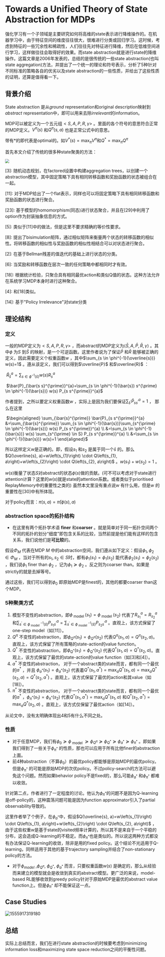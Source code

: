 # Towards a Unified Theory of State Abstraction for MDPs

强化学习有一个子领域是主要研究如何将高维的state表示进行降维操作的。在机器学习中，由于特征空间的维度往往很大，很难进行分类或回归学习。这时候，考虑到特征的一些冗余性和稀疏性，人们往往先对特征进行降维，然后在低维空间进行学习，这样做往往会取得好的效果。而state abstraction就是进行state的降维操作。这篇文章是2006年发表的，总结的是很传统的一些state abstraction(也叫state aggregation)方法，并提出了一个统一的理论和符号表示，分析了5种针对不同标准的策略各自的优劣以及state abstraction的一些性质，并给出了这些性质的证明，还算是值得看一下。

## 背景介绍

State abstraction 是从*ground* representation和original description映射到*abstract* representation中，即可以用来去除*irrelevant*的information。

MDP可以被定义为一个五元组$<S,A,P,R,\gamma>$ 。里面的各个符号的意思符合正常的MDP定义。$V^\pi(s)$ 和$Q^\pi(s,a)$ 也是正常公式中的意思。

带有\*的即代表是optimal的。如$V^*(s)=\text{max}_\pi V^\pi$和$Q^*=\text{max}_\pi Q^\pi​$

首先本文介绍了传统的很多种state聚类的方法：

<img src="C:\Users\zangh\AppData\Roaming\Typora\typora-user-images\1555488718478.png" style="zoom:80%"/>

\[3\]: 随机动态规划，在factored设置中构建aggregation trees，以创建一个abstraction模型，其中固定策略下具有相同转移函数和奖励函数的状态被组合在一起。

\[11\]: 对于MDP给出了一个flat表示，同样也可以将固定策略下具有相同转移函数和奖励函数的状态进行聚合。

\[23\]: 基于模型的homomorphism(同态)进行状态聚合，并且在[29]中利用了option作为封装抽象信息的方式。

\[5\]: 类似于[11]中的做法，但是这里不要求精确的等价性要求。

\[8\]: 提出了bisimulation矩阵，通过相似矩阵来衡量两个状态的转移函数的相似性。将转移函数的相似性与奖励函数的相似性相结合可以对状态进行聚合。

\[2\]: 在基于Bellman残差的值迭代的基础上进行状态的分类。

\[6\]: 当奖励和转移函数在层次一致的任何策略中都相同时才有效。

\[18\]: 根据统计检验，只聚合具有相同最优action和类似Q值的状态。这种方法允许在系统学习MDP本身时进行这种聚合。

\[4\]: 和[18]类似。

\[14\]: 基于"Policy Irrelevance"对state分类

## 理论结构

### 定义

一般的MDP定义为$<S,A,P,R,\gamma>$ ，而abstract的MDP定义为$\langle\bar{S}, A, \bar{P}, \bar{R}, \gamma\rangle$ 。其中$\phi$ 为$S$ 到$\bar{S}$ 的映射，是一个可逆函数。这里作者说为了保证$\bar{P}$ 和$\bar{R}$ 能够被正确的定义，因此需要定义个权重函数$w$ ，其中$\sum_{s \in \phi^{-1}(\overline{s})} w(s)=1$ 。遵从该定义，我们可以得到$\overline{P}$ 和$\overline{R}​$ ：

​															$\bar{R}_{\bar{s}}^{a}=\sum_{s \in \phi^{-1}(\bar{s})} w(s) R_{s}^{a}$ 

​															$\bar{P}_{\bar{s s}^{\prime}}^{a}=\sum_{s \in \phi^{-1}(\bar{s}) s^{\prime} \in \phi^{-1}(\bar{s})} w(s) P_{s s^{\prime}}^{a}​$ 

作者提到，之所以要定义权重函数$w$ ，实际上是因为我们要保证$\sum_{\bar{s}^{\prime}} \bar{P}_{s s^{\prime}}^{a}=1$ ， 那么在这里

​														$\begin{aligned} \sum_{\bar{s}^{\prime}} \bar{P}_{s s^{\prime}}^{a} &=\sum_{\bar{s}^{\prime}} \sum_{s \in \phi^{-1}(\bar{s})}\sum_{s^{\prime} \in \phi^{-1}(\bar{s})} w(s) P_{s s^{\prime}}^{a} \\ &=\sum_{s \in \phi^{-1}(\bar{s})} w(s) \sum_{s^{\prime} \in S} P_{s s^{\prime}}^{a} \\ &=\sum_{s \in \phi^{-1}(\bar{s})} w(s)=1 \end{aligned}$

所以这样定义$w$是正确的。即，假设$s_1$ 和$s_2$ 是属于同一个$\bar{s}$ 的。那么$Q(\overline{s}, a)=w\left(s_{1}\right) \cdot Q\left(s_{1}, a\right)+w\left(s_{2}\right) \cdot Q\left(s_{2}, a\right)$ 。$w(s_1)+w(s_2)=1$ 。

$w(s)​$ 衡量了状态$S​$ 对abstract的状态$\phi(s)​$ 做的贡献。(可不可以考虑对于state进行attention计算？这里的$w(s)​$就是state的attention系数。或者类似于prioritised ReplayMemory中的重要性之类的)  虽然本文里没有重点说$w​$ 有什么用，但是$w​$ 的重要性在[30]中有所体现。

对于policy而言：$\pi(s, a)=\bar{\pi}(\phi(s), a)$ 

### abstraction space的拓扑结构

- 在这里有两个拓扑学术语 **finer** 和**coarser** 。就是简单对于同一拓扑空间两个不同的拓扑的划分“细度”即包含关系的比较，当然前提是他们能有这样的包含关系，我们说他们是**可比较**的。

假设$\Phi_M$ 代表在MDP $M$ 中的abstraction空间，我们遵从如下定义：假设$\phi_{1}, \phi_{2} \in \Phi_{M}$ ，当对于所有的$s_1,s_2\in S$时，都有$\phi_{1}\left(s_{1}\right)=\phi_{1}\left(s_{2}\right)$ 能代表$\phi_{2}\left(s_{1}\right)=\phi_{2}\left(s_{2}\right)$ ，我们说$\phi_1$ finer than $\phi_2$ ，记为$\phi_1\succeq\phi_2$ 。反之则为coarser than。如果是strictly的就是去掉等号。

通过这些，我们可以得到$\phi_0$ 即原始MDP是finest的，其他的都要coarser than这个MDP。

### 5种聚类方式

1. 模型不变性的abstraction，即$\phi_{\text { model }}\left(s_{1}\right)=\phi_{\text { model }}\left(s_{2}\right)$ 代表了$R_{s_1}^a=R_{s_2}^a$ 和$\sum_{s^{\prime} \in \phi_{\text { model }}^{-1}(\bar{s})} P_{s_{1} s^{\prime}}^{a}=\sum_{s^{\prime} \in \phi_{\text { model }}^{-1}(\bar{s})} P_{s_{2} s^{\prime}}^{a}$ 。直观上，该方式保留了one-step model（如[11]）。
2. $Q^\pi$ 不变性的abstraction，即$\phi_{Q^{\pi}}\left(s_{1}\right)=\phi_{Q^{\pi}}\left(s_{2}\right)$ 代表$Q^{\pi}\left(s_{1}, a\right)=Q^{\pi}\left(s_{2}, a\right)$。直观上，该方式保留了所有策略的state-action的value function。
3. $Q^*$ 不变性的abstraction，即$\phi_{Q^{*}}\left(s_{1}\right)=\phi_{Q^{*}}\left(s_{2}\right)$ 代表$Q^{*}\left(s_{1}, a\right)=Q^{*}\left(s_{2}, a\right)​$ 。直观上，该方式保留了最优的state-action的value function（如[3]和[4]）。
4. $a^*$ 不变性的abstraction， 对于一个abstract类的state而言，都有同一个最优的$a^*$ ，并且 $\phi_{a^{*}}\left(s_{1}\right)=\phi_{a^{*}}\left(s_{2}\right)$ 代表着$Q^{*}\left(s_{1}, a^{*}\right)=\max _{a} Q^{*}\left(s_{1}, a\right)=\max _{a} Q^{*}\left(s_{2}, a\right)=Q^{*}\left(s_{2}, a^{*}\right)$ 。直观上，该方式保留了最优的action和其value（如[18]）。
5. $\pi^*$ 不变性的abstraction， 对于一个abstract类的state而言，都有同一个最优的$a^*$ ，$\phi_{\pi^{*}}\left(s_{1}\right)=\phi_{\pi^{*}}\left(s_{2}\right)$ 代表$Q^{*}\left(s_{1}, a^{*}\right)=\max _{a} Q^{*}\left(s_{1}, a\right)$ 和$Q^{*}\left(s_{2}, a^{*}\right)=\max _{a} Q^{*}\left(s_{2}, a\right)$ 。直观上，该方式仅保留了最优action（如[14]）。

从论文中，没有太明确体现出4和5有什么不同之处。

### 性质

- 对于任意MDP，我们有$\phi_{0} \succeq \phi_{\text { model }} \succeq\phi_{Q^{\pi}} \succeq \phi_{Q^{*}} \succeq \phi_{a^{*}} \succeq \phi_{\pi^{*}}$ 。即如果我们得到了一些关于$\phi_{\pi^*}$ 的性质，那也可以应用于所有比他finer的abstraction上面。
- 前4种abstraction（不算$\phi_0$）的最优policy都能够是原始MDP的最优policy。但是$\phi_{\pi^*}$ 的可能是原始MDP的次优policy。不过policy-search的方法可以避免这个问题。然而如果behavior policy不是fixed的，那么可能$\phi_{a^*}$ 和$\phi_{\pi^*}$ 都难以收敛。

针对第二点，作者进行了一定程度的讨论。他认为$\phi_{\pi^*}​$ 的问题不是因为Q-learning是off-policy的，这种震荡问题可能是因为function approximator引入了partial observability导致的。

这里作者举了个例子，在$\phi_{a^*}​$ 中，假设$Q(\overline{s}, a)=w\left(s_{1}\right) \cdot Q\left(s_{1}, a\right)+w\left(s_{2}\right) \cdot Q\left(s_{2}, a\right)​$ ，由于这些权重$w​$ 是基于state的visited频率计算的，所以其不是来自于一个平稳的分布，这会造成Q-learning的不稳定。而$\phi_{\pi^*}​$ 也是类似的。所以说这两种方式都没有办法保证Q-learning的收敛，除非是用的fixed policy。这个结论不光适用于Q-learning，同样适用于其他的基于trajectory sampling并结合了non-stationary policy的方法。

- 对于$\phi_{model}$ ,$\phi_{Q^\pi}$, $\phi_{Q^*}$, $\phi_{a^*}$ 而言，只要权重函数$w(s)$ 是确定的，那么从经验而来建立的模型就会是收敛到真实的abstract模型。更广泛的来说，model-based RL能够收敛到greedy policy针对于原始MDP是最优的abstract value function上。但是$\phi_{{\pi}^*}$ 却不能保证这一点。



## Case Studies

![1555917319180](C:\Users\zangh\AppData\Roaming\Typora\typora-user-images\1555917319180.png)

## 总结

实际上总结而言，我们在进行state abstraction的时候要考虑到minimizing information loss和maximizing state space reduction之间的平衡性问题。

